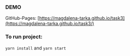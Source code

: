 ### DEMO

GitHub-Pages: [https://magdalena-tarka.github.io/task3](https://magdalena-tarka.github.io/task3/)

### To run project:

`yarn install` and `yarn start`
